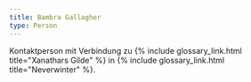 ```yaml
---
title: Bambra Gallagher
type: Person
---
```


Kontaktperson mit Verbindung zu {% include glossary_link.html title="Xanathars Gilde" %} in {% include glossary_link.html title="Neverwinter" %}.
